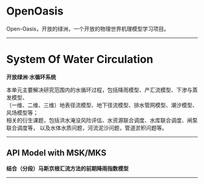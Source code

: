 # OpenOasis
Open-Oasis，开放的绿洲，一个开放的物理世界机理模型学习项目。

---------------------------------------------------------------------------

# System Of Water Circulation
**开放绿洲·水循环系统**  

本单元主要解决研究范围内的水循环过程，包括降雨模型、产汇流模型、下渗与蒸发模型、  
（一维、二维、三维）地表径流模型、地下径流模型、排水管网模型、潮汐模型、风场模型等；  
相关的衍生课题，包括洪水淹没风险评估、水资源联合调度、水库联合调度、闸泵联合调度等，
以及水体水质问题，河流泥沙问题，管道淤积问题等。

---------------------------------------------------------------------------

## API Model with MSK/MKS
**结合（分段）马斯京根汇流方法的前期降雨指数模型**

---------------------------------------------------------------------------